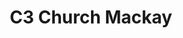 ---
title: "C3 Church Mackay"
denomination: "C3"
leader: "Ps John Gilbank"
address: ""
suburb: ""
address hint: ""
mailing: ""
phone: ""
email: ""
website: ""
services:
  - "Sunday 9:00am"
office hours:
  - "By appointment"
coordinates: 
  longitude: 149.19479120000005
  latitude: -21.1420479
---